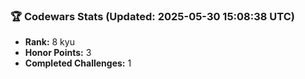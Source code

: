 ### 🏆 Codewars Stats (Updated: 2025-05-30 15:08:38 UTC)

- **Rank:** 8 kyu
- **Honor Points:** 3
- **Completed Challenges:** 1
